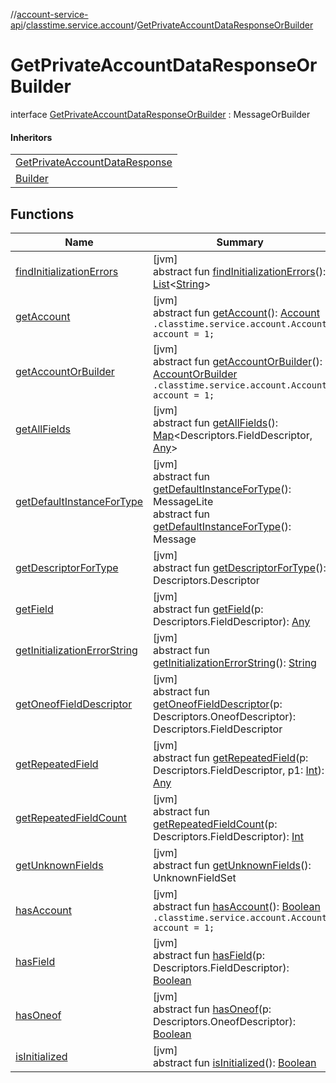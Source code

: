 //[account-service-api](../../../index.md)/[classtime.service.account](../index.md)/[GetPrivateAccountDataResponseOrBuilder](index.md)

# GetPrivateAccountDataResponseOrBuilder

interface [GetPrivateAccountDataResponseOrBuilder](index.md) : MessageOrBuilder

#### Inheritors

| |
|---|
| [GetPrivateAccountDataResponse](../-get-private-account-data-response/index.md) |
| [Builder](../-get-private-account-data-response/-builder/index.md) |

## Functions

| Name | Summary |
|---|---|
| [findInitializationErrors](../../classtime.service.account.event/-signup-event-or-builder/index.md#1227463831%2FFunctions%2F1931141392) | [jvm]<br>abstract fun [findInitializationErrors](../../classtime.service.account.event/-signup-event-or-builder/index.md#1227463831%2FFunctions%2F1931141392)(): [List](https://docs.oracle.com/javase/8/docs/api/java/util/List.html)&lt;[String](https://docs.oracle.com/javase/8/docs/api/java/lang/String.html)&gt; |
| [getAccount](get-account.md) | [jvm]<br>abstract fun [getAccount](get-account.md)(): [Account](../-account/index.md)<br>`.classtime.service.account.Account account = 1;` |
| [getAccountOrBuilder](get-account-or-builder.md) | [jvm]<br>abstract fun [getAccountOrBuilder](get-account-or-builder.md)(): [AccountOrBuilder](../-account-or-builder/index.md)<br>`.classtime.service.account.Account account = 1;` |
| [getAllFields](../../classtime.service.account.event/-signup-event-or-builder/index.md#-1735213033%2FFunctions%2F1931141392) | [jvm]<br>abstract fun [getAllFields](../../classtime.service.account.event/-signup-event-or-builder/index.md#-1735213033%2FFunctions%2F1931141392)(): [Map](https://docs.oracle.com/javase/8/docs/api/java/util/Map.html)&lt;Descriptors.FieldDescriptor, [Any](https://kotlinlang.org/api/latest/jvm/stdlib/kotlin/-any/index.html)&gt; |
| [getDefaultInstanceForType](../../classtime.service.account.event/-password-reset-event/-builder/index.md#-889905270%2FFunctions%2F1931141392) | [jvm]<br>abstract fun [getDefaultInstanceForType](../../classtime.service.account.event/-password-reset-event/-builder/index.md#-889905270%2FFunctions%2F1931141392)(): MessageLite<br>abstract fun [getDefaultInstanceForType](../../classtime.service.account.event/-signup-event-or-builder/index.md#1172508988%2FFunctions%2F1931141392)(): Message |
| [getDescriptorForType](../../classtime.service.account.event/-signup-event-or-builder/index.md#-2023656483%2FFunctions%2F1931141392) | [jvm]<br>abstract fun [getDescriptorForType](../../classtime.service.account.event/-signup-event-or-builder/index.md#-2023656483%2FFunctions%2F1931141392)(): Descriptors.Descriptor |
| [getField](../../classtime.service.account.event/-signup-event-or-builder/index.md#-728711289%2FFunctions%2F1931141392) | [jvm]<br>abstract fun [getField](../../classtime.service.account.event/-signup-event-or-builder/index.md#-728711289%2FFunctions%2F1931141392)(p: Descriptors.FieldDescriptor): [Any](https://kotlinlang.org/api/latest/jvm/stdlib/kotlin/-any/index.html) |
| [getInitializationErrorString](../../classtime.service.account.event/-signup-event-or-builder/index.md#-106143432%2FFunctions%2F1931141392) | [jvm]<br>abstract fun [getInitializationErrorString](../../classtime.service.account.event/-signup-event-or-builder/index.md#-106143432%2FFunctions%2F1931141392)(): [String](https://docs.oracle.com/javase/8/docs/api/java/lang/String.html) |
| [getOneofFieldDescriptor](../../classtime.service.account.event/-signup-event-or-builder/index.md#1767160798%2FFunctions%2F1931141392) | [jvm]<br>abstract fun [getOneofFieldDescriptor](../../classtime.service.account.event/-signup-event-or-builder/index.md#1767160798%2FFunctions%2F1931141392)(p: Descriptors.OneofDescriptor): Descriptors.FieldDescriptor |
| [getRepeatedField](../../classtime.service.account.event/-signup-event-or-builder/index.md#1425494465%2FFunctions%2F1931141392) | [jvm]<br>abstract fun [getRepeatedField](../../classtime.service.account.event/-signup-event-or-builder/index.md#1425494465%2FFunctions%2F1931141392)(p: Descriptors.FieldDescriptor, p1: [Int](https://kotlinlang.org/api/latest/jvm/stdlib/kotlin/-int/index.html)): [Any](https://kotlinlang.org/api/latest/jvm/stdlib/kotlin/-any/index.html) |
| [getRepeatedFieldCount](../../classtime.service.account.event/-signup-event-or-builder/index.md#-950528252%2FFunctions%2F1931141392) | [jvm]<br>abstract fun [getRepeatedFieldCount](../../classtime.service.account.event/-signup-event-or-builder/index.md#-950528252%2FFunctions%2F1931141392)(p: Descriptors.FieldDescriptor): [Int](https://kotlinlang.org/api/latest/jvm/stdlib/kotlin/-int/index.html) |
| [getUnknownFields](../../classtime.service.account.event/-signup-event-or-builder/index.md#-1388384690%2FFunctions%2F1931141392) | [jvm]<br>abstract fun [getUnknownFields](../../classtime.service.account.event/-signup-event-or-builder/index.md#-1388384690%2FFunctions%2F1931141392)(): UnknownFieldSet |
| [hasAccount](has-account.md) | [jvm]<br>abstract fun [hasAccount](has-account.md)(): [Boolean](https://kotlinlang.org/api/latest/jvm/stdlib/kotlin/-boolean/index.html)<br>`.classtime.service.account.Account account = 1;` |
| [hasField](../../classtime.service.account.event/-signup-event-or-builder/index.md#2095008451%2FFunctions%2F1931141392) | [jvm]<br>abstract fun [hasField](../../classtime.service.account.event/-signup-event-or-builder/index.md#2095008451%2FFunctions%2F1931141392)(p: Descriptors.FieldDescriptor): [Boolean](https://kotlinlang.org/api/latest/jvm/stdlib/kotlin/-boolean/index.html) |
| [hasOneof](../../classtime.service.account.event/-signup-event-or-builder/index.md#687391779%2FFunctions%2F1931141392) | [jvm]<br>abstract fun [hasOneof](../../classtime.service.account.event/-signup-event-or-builder/index.md#687391779%2FFunctions%2F1931141392)(p: Descriptors.OneofDescriptor): [Boolean](https://kotlinlang.org/api/latest/jvm/stdlib/kotlin/-boolean/index.html) |
| [isInitialized](../../classtime.service.account.event/-signup-event-or-builder/index.md#-786502173%2FFunctions%2F1931141392) | [jvm]<br>abstract fun [isInitialized](../../classtime.service.account.event/-signup-event-or-builder/index.md#-786502173%2FFunctions%2F1931141392)(): [Boolean](https://kotlinlang.org/api/latest/jvm/stdlib/kotlin/-boolean/index.html) |
